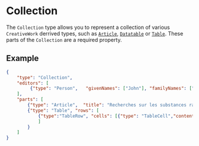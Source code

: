 # Collection

The `Collection` type allows you to represent a collection of various `CreativeWork` derrived types, such as [`Article`](/Article), [`Datatable`](/Datatable) or [`Table`](/Table). These parts of the `Collection` are a required property.


## Example

```json
{
    "type": "Collection",
    "editors": [
         {"type": "Person",   "givenNames": ["John"], "familyNames": ["Smith"]}
    ],
    "parts": [
        {"type": "Article",  "title": "Recherches sur les substances radioactives"},
        {"type": "Table", "rows": [
            {"type":"TableRow", "cells": [{"type": "TableCell","content": [1]}] } 
            ]
        }
    ]    
}
```
